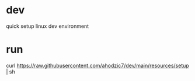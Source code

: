 # dev
quick setup linux dev environment

# run
curl https://raw.githubusercontent.com/ahodzic7/dev/main/resources/setup | sh
